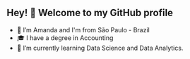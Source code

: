 <h2 align="left">Hey! 👋 Welcome to my GitHub profile </h2>

- 👋 I’m Amanda and I'm from São Paulo - Brazil
- :mortar_board: I have a degree in Accounting
- 🌱 I’m currently learning Data Science and Data Analytics.


<!---
mnd43/mnd43 is a ✨ special ✨ repository because its `README.md` (this file) appears on your GitHub profile.
You can click the Preview link to take a look at your changes.
--->
